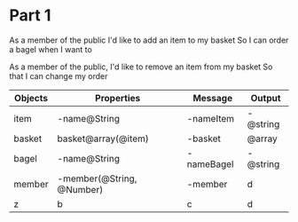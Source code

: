  # Part 1
As a member of the public
I'd like to add an item to my basket
So I can order a bagel when I want to

As a member of the public,
I'd like to remove an item from my basket
So that I can change my order

| Objects | Properties                | Message    | Output   |
| ------- | ------------------------- | ---------- | -------- |
| item    | -name@String              | -nameItem  | -@string |
| basket  | basket@array(@item)       | -basket    | @array   |
| bagel   | -name@String              | -nameBagel | -@string |
| member  | -member(@String, @Number) | -member    | d        |
| z       | b                         | c          | d        |

